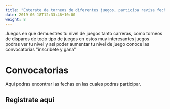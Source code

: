 ```yaml
---
title: "Enterate de torneos de diferentes juegos, participa revisa fechas y mas"
date: 2019-06-18T12:33:46+10:00
weight: 8
---
```


Juegos en que demuestres tu nivel de juegos tanto carreras, como torneos de disparos de todo tipo de juegos en estos muy interesantes juegos podras ver tu nivel y asi poder aumentar tu nivel de juego conoce las convocatorias "inscribete y gana"    

# Convocatorias

Aqui podras encontrar las fechas en las cuales podras participar.

## Registrate aqui
